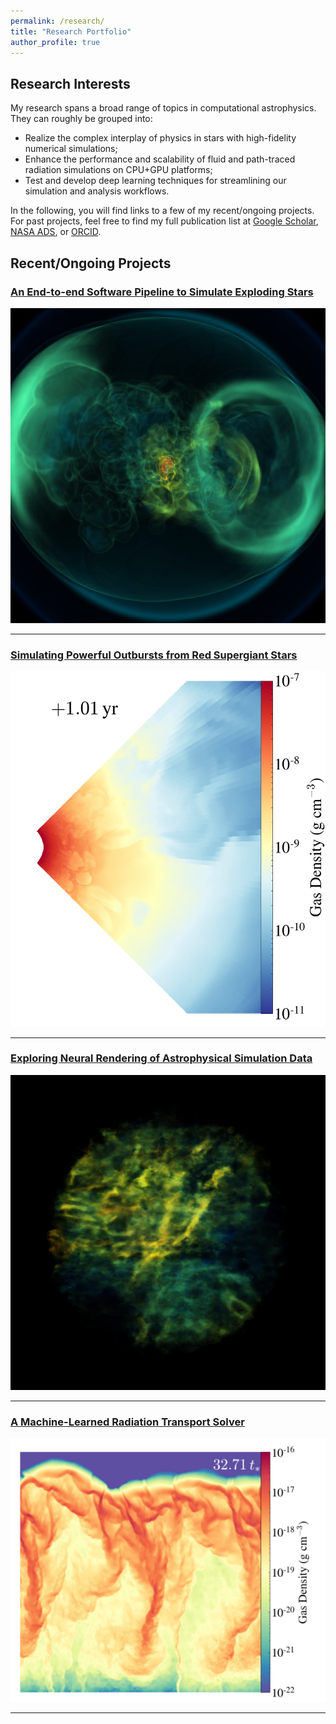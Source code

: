 ```yaml
---
permalink: /research/
title: "Research Portfolio"
author_profile: true
---
```


## Research Interests
My research spans a broad range of topics in computational astrophysics. They can roughly be grouped into:
- Realize the complex interplay of physics in stars with high-fidelity numerical simulations;
- Enhance the performance and scalability of fluid and path-traced radiation simulations on CPU+GPU platforms;
- Test and develop deep learning techniques for streamlining our simulation and analysis workflows.

In the following, you will find links to a few of my recent/ongoing projects.
For past projects, feel free to find my full publication list at 
[Google Scholar](https://scholar.google.com/citations?user=nGVc2BAAAAAJ&hl=en), 
[NASA ADS](https://ui.adsabs.harvard.edu/user/libraries/tbxiKajfTsSjDC7Ir7sZxA), 
or [ORCID](http://orcid.org/0000-0002-6543-2993).

## Recent/Ongoing Projects

### [An End-to-end Software Pipeline to Simulate Exploding Stars](https://bthtsang.github.io/starsend2end/)
[![VR F2F Simulation](/files/title_dens_n_0000_128_0090.png)](https://bthtsang.github.io/starsend2end/)

---

### [Simulating Powerful Outbursts from Red Supergiant Stars](https://bthtsang.github.io/rsg-outbursts/)
[![Convective RSG](/files/title_rsg_mesa_rf6_hdf5_chk__dens_phislice_y_n_0283.png)](https://bthtsang.github.io/rsg-outbursts/)

---

### [Exploring Neural Rendering of Astrophysical Simulation Data](https://bthtsang.github.io/nerf/)
[![NeRF with Turbulence](/files/nerf_exercise.png)](https://bthtsang.github.io/nerf/)

--- 

### [A Machine-Learned Radiation Transport Solver](https://bthtsang.github.io/mlrhd/)
![Dusty Wind Simulation](/files/dens_cropped_zslice_n_0063_Spectral_r_resize.png)

---

